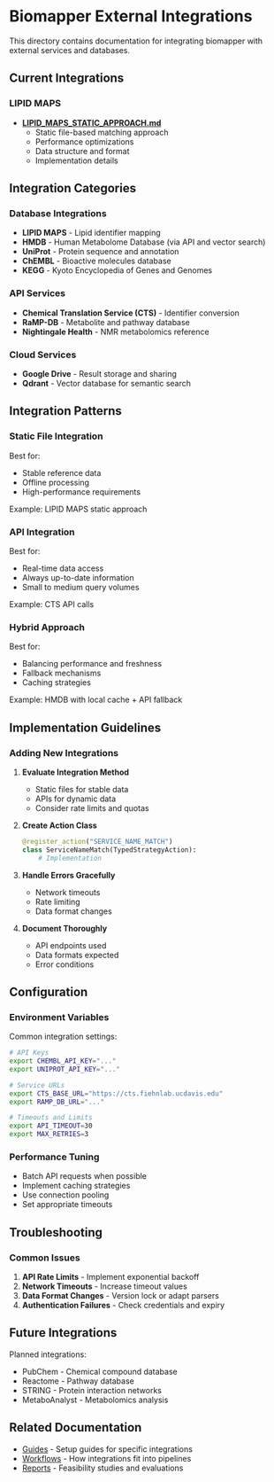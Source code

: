 # Biomapper External Integrations

This directory contains documentation for integrating biomapper with external services and databases.

## Current Integrations

### LIPID MAPS
- **[LIPID_MAPS_STATIC_APPROACH.md](LIPID_MAPS_STATIC_APPROACH.md)**
  - Static file-based matching approach
  - Performance optimizations
  - Data structure and format
  - Implementation details

## Integration Categories

### Database Integrations
- **LIPID MAPS** - Lipid identifier mapping
- **HMDB** - Human Metabolome Database (via API and vector search)
- **UniProt** - Protein sequence and annotation
- **ChEMBL** - Bioactive molecules database
- **KEGG** - Kyoto Encyclopedia of Genes and Genomes

### API Services
- **Chemical Translation Service (CTS)** - Identifier conversion
- **RaMP-DB** - Metabolite and pathway database
- **Nightingale Health** - NMR metabolomics reference

### Cloud Services
- **Google Drive** - Result storage and sharing
- **Qdrant** - Vector database for semantic search

## Integration Patterns

### Static File Integration
Best for:
- Stable reference data
- Offline processing
- High-performance requirements

Example: LIPID MAPS static approach

### API Integration
Best for:
- Real-time data access
- Always up-to-date information
- Small to medium query volumes

Example: CTS API calls

### Hybrid Approach
Best for:
- Balancing performance and freshness
- Fallback mechanisms
- Caching strategies

Example: HMDB with local cache + API fallback

## Implementation Guidelines

### Adding New Integrations

1. **Evaluate Integration Method**
   - Static files for stable data
   - APIs for dynamic data
   - Consider rate limits and quotas

2. **Create Action Class**
   ```python
   @register_action("SERVICE_NAME_MATCH")
   class ServiceNameMatch(TypedStrategyAction):
       # Implementation
   ```

3. **Handle Errors Gracefully**
   - Network timeouts
   - Rate limiting
   - Data format changes

4. **Document Thoroughly**
   - API endpoints used
   - Data formats expected
   - Error conditions

## Configuration

### Environment Variables
Common integration settings:
```bash
# API Keys
export CHEMBL_API_KEY="..."
export UNIPROT_API_KEY="..."

# Service URLs
export CTS_BASE_URL="https://cts.fiehnlab.ucdavis.edu"
export RAMP_DB_URL="..."

# Timeouts and Limits
export API_TIMEOUT=30
export MAX_RETRIES=3
```

### Performance Tuning
- Batch API requests when possible
- Implement caching strategies
- Use connection pooling
- Set appropriate timeouts

## Troubleshooting

### Common Issues
1. **API Rate Limits** - Implement exponential backoff
2. **Network Timeouts** - Increase timeout values
3. **Data Format Changes** - Version lock or adapt parsers
4. **Authentication Failures** - Check credentials and expiry

## Future Integrations

Planned integrations:
- PubChem - Chemical compound database
- Reactome - Pathway database
- STRING - Protein interaction networks
- MetaboAnalyst - Metabolomics analysis

## Related Documentation

- [Guides](../guides/) - Setup guides for specific integrations
- [Workflows](../workflows/) - How integrations fit into pipelines
- [Reports](../reports/) - Feasibility studies and evaluations